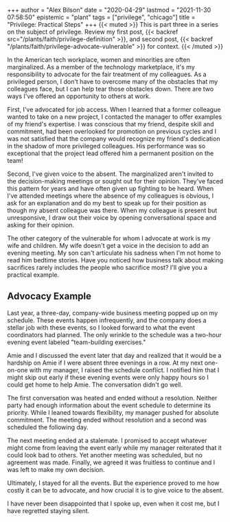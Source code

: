 +++
author = "Alex Bilson"
date = "2020-04-29"
lastmod = "2021-11-30 07:58:50"
epistemic = "plant"
tags = ["privilege", "chicago"]
title = "Privilege: Practical Steps"
+++
{{< muted >}}
This is part three in a series on the subject of privilege. Review my first post, {{< backref src="/plants/faith/privilege-definition" >}}, and second post, {{< backref "/plants/faith/privilege-advocate-vulnerable" >}} for context.
{{< /muted >}}

In the American tech workplace, women and minorities are often marginalized. As a member of the technology marketplace, it's my responsibility to advocate for the fair treatment of my colleagues. As a privileged person, I don't have to overcome many of the obstacles that my colleagues face, but I can help tear those obstacles down. There are two ways I've offered an opportunity to others at work.

First, I've advocated for job access. When I learned that a former colleague wanted to take on a new project, I contacted the manager to offer examples of my friend's expertise. I was conscious that my friend, despite skill and commitment, had been overlooked for promotion on previous cycles and I was not satisfied that the company would recognize my friend's dedication in the shadow of more privileged colleagues. His performance was so exceptional that the project lead offered him a permanent position on the team!

Second, I've given voice to the absent. The marginalized aren't invited to the decision-making meetings or sought out for their opinion. They've faced this pattern for years and have often given up fighting to be heard. When I've attended meetings where the absence of my colleagues is obvious, I ask for an explanation and do my best to speak up for their position as though my absent colleague was there. When my colleague is present but unresponsive, I draw out their voice by opening conversational space and asking for their opinion.

The other category of the vulnerable for whom I advocate at work is my wife and children. My wife doesn't get a voice in the decision to add an evening meeting. My son can't articulate his sadness when I'm not home to read him bedtime stories. Have you noticed how business talk about making sacrifices rarely includes the people who sacrifice most? I'll give you a practical example.

## Advocacy Example

Last year, a three-day, company-wide business meeting popped up on my schedule. These events happen infrequently, and the company does a stellar job with these events, so I looked forward to what the event coordinators had planned. The only wrinkle to the schedule was a two-hour evening event labeled "team-building exercises."

Amie and I discussed the event later that day and realized that it would be a hardship on Amie if I were absent three evenings in a row. At my next one-on-one with my manager, I raised the schedule conflict. I notified him that I might skip out early if these evening events were only happy hours so I could get home to help Amie. The conversation didn't go well.

The first conversation was heated and ended without a resolution. Neither party had enough information about the event schedule to determine its priority. While I leaned towards flexibility, my manager pushed for absolute commitment. The meeting ended without resolution and a second was scheduled the following day.

The next meeting ended at a stalemate. I promised to accept whatever might come from leaving the event early while my manager reiterated that it could look bad to others. Yet another meeting was scheduled, but no agreement was made. Finally, we agreed it was fruitless to continue and I was left to make my own decision.

Ultimately, I stayed for all the events. But the experience proved to me how costly it can be to advocate, and how crucial it is to give voice to the absent.

I have never been disappointed that I spoke up, even when it cost me, but I have regretted staying silent.
